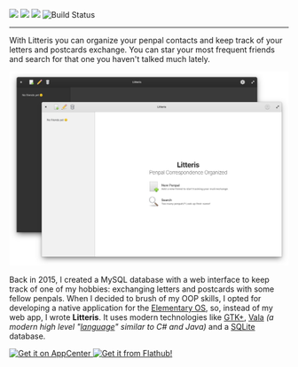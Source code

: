 
![](https://img.shields.io/github/license/raibtoffoletto/litteris.svg)
![](https://img.shields.io/github/v/release/raibtoffoletto/litteris.svg)
![](https://img.shields.io/badge/Vala-GTK+3-yellowgreen)
![Build Status](https://travis-ci.org/raibtoffoletto/litteris.svg?branch=master)

---

With Litteris you can organize your penpal contacts and keep track of your letters and postcards exchange. You can star your most frequent friends and search for that one you haven't talked much lately.

![](https://raw.githubusercontent.com/raibtoffoletto/litteris/master/data/com.github.raibtoffoletto.litteris.screenshot.png)

Back in 2015, I created a MySQL database with a web interface to keep track of one of my hobbies: exchanging letters and postcards with some fellow penpals. When I decided to brush of my OOP skills, I opted for developing a native application for the [Elementary OS](https://elementary.io/), so, instead of my web app, I wrote **Litteris**. It uses modern technologies like [GTK+](https://www.gtk.org/), [Vala](https://wiki.gnome.org/Projects/Vala) *(a modern high level "[language](https://blogs.gnome.org/despinosa/2017/02/14/vala-is-not-a-programming-language/)" similar to C# and Java)* and a [SQLite](https://www.sqlite.org/) database.

<p class="appcenter">
  <a href="https://appcenter.elementary.io/com.github.raibtoffoletto.litteris" target="_blank" rel="noopener noreferrer">
    <img src="https://appcenter.elementary.io/badge.svg" alt="Get it on AppCenter" />
  </a>
  <a href="https://flathub.org/apps/details/com.github.raibtoffoletto.litteris" target="_blank" rel="noopener noreferrer">
    <img src="https://flathub.org/assets/badges/flathub-badge-i-en.svg" alt="Get it from Flathub!" />
  </a>
</p>
